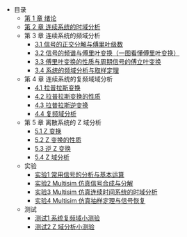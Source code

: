 * 目录
    * [第 1 章 绪论](ch1/ch1.md)
    * [第 2 章 连续系统的时域分析](ch2/ch2.md)
    * 第 3 章 连续系统的频域分析
        * [3.1 信号的正交分解与傅里叶级数](ch3/ch3.1.md)
        * [3.2 信号的频谱与傅里叶变换（一图看懂傅里叶变换）](ch3/ch3.2.md)
        * [3.3 傅里叶变换的性质与周期信号的傅立叶变换](ch3/ch3.3.md)
        * [3.4 系统的频域分析与取样定理](ch3/ch3.4.md)
    * 第 4 章 连续系统的复频域域分析
        * [4.1 拉普拉斯变换](ch4/ch4.1.md)
        * [4.2 拉普拉斯变换的性质](ch4/ch4.2.md)
        * [4.3 拉普拉斯逆变换](ch4/ch4.3.md)
        * [4.4 复频域分析](ch4/ch4.4.md)
    * 第 5 章  离散系统的 Z 域分析
        * [5.1 Z 变换](ch5/ch5.1.md)
        * [5.2 Z 变换的性质](ch5/ch5.2.md)
        * [5.3 逆 Z 变换](ch5/ch5.3.md)
        * [5.4 Z 域分析](ch5/ch5.4.md)
    * 实验
        * [实验1 常用信号的分析与基本运算](experiment/exp1.md)
        * [实验2 Multisim 仿真信号合成与分解](experiment/exp2.md)
        * [实验3 Multisim 仿真连续时间系统的时域分析](experiment/exp3.md)
        * [实验4 Multisim 仿真抽样定理与信号恢复](experiment/exp4.md)
    * 测试
        * [测试1 系统复频域小测验](test/test1.md)
        * [测试2 Z 域分析小测验](test/test2.md)